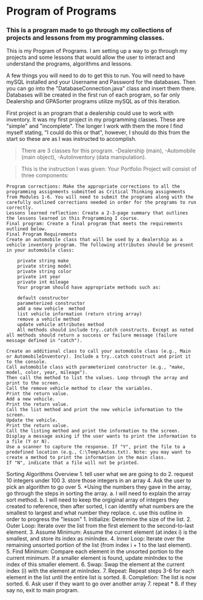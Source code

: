 
# Program of Programs
### This is a program made to go through my collections of projects and lessons from my programming classes. 

This is my Program of Programs. I am setting up a way to go through my projects and some lessons that would allow the user to interact and understand the programs, algorithms and lessons. 

A few things you will need to do to get this to run. You will need to have mySQL installed and your Username and Password for the databases. Then you can go into the "DatabaseConnection.java" class and insert them there. Databases will be created in the first run of each program, so far only Dealership and GPASorter programs utilize mySQL as of this iteration. 

First project is an program that a dealership could use to work with inventory. It was my first project in my programming classes. These are "simple" and "incomplete". The longer I work with them the more I find myself stating, "I could do this or that", however, I should do this from the start so these are as I was instructed to accomplish. 

>There are 3 classes for this program. 
>-Dealership (main), 
>-Automobile (main object), 
>-AutoInventory (data manipulation).

>This is the instruction I was given:
>Your Portfolio Project will consist of three components:

    Program corrections: Make the appropriate corrections to all the programming assignments submitted as Critical Thinking assignments from Modules 1-6. You will need to submit the programs along with the carefully outlined corrections needed in order for the programs to run correctly.
    Lessons learned reflection: Create a 2-3-page summary that outlines the lessons learned in this Programming I course.
    Final program: Create a final program that meets the requirements outlined below.
    Final Program Requirements
    Create an automobile class that will be used by a dealership as a vehicle inventory program. The following attributes should be present in your automobile class:

        private string make
        private string model
        private string color
        private int year
        private int mileage
        Your program should have appropriate methods such as:

        default constructor
        parameterized constructor
        add a new vehicle  method
        list vehicle information (return string array)
        remove a vehicle method
        update vehicle attributes method
        All methods should include try..catch constructs. Except as noted all methods should return a success or failure message (failure message defined in "catch").

    Create an additional class to call your automobile class (e.g., Main or AutomobileInventory). Include a try..catch construct and print it to the console.
    Call automobile class with parameterized constructor (e.g., "make, model, color, year, mileage").
    Then call the method to list the values. Loop through the array and print to the screen.
    Call the remove vehicle method to clear the variables.
    Print the return value.
    Add a new vehicle.
    Print the return value.
    Call the list method and print the new vehicle information to the screen.
    Update the vehicle.
    Print the return value.
    Call the listing method and print the information to the screen.
    Display a message asking if the user wants to print the information to a file (Y or N).
    Use a scanner to capture the response. If "Y", print the file to a predefined location (e.g., C:\Temp\Autos.txt). Note: you may want to create a method to print the information in the main class.
    If "N", indicate that a file will not be printed.
     
Sorting Algorithms Overview
    1. tell user what we are going to do
    2. request 10 integers under 100
    3. store those integers in an array
    4. Ask the user to pick an algorithm to go over
    5. *Using the numbers they gave in the array, go through the steps in sorting the array.
        a. I will need to explain the array sort method. 
        b. I will need to keep the orgiginal array of integers they created to reference, then after sorted, I can identify what numbers are the smallest to largest and what number they replace.
        c. use this outline in order to progress the "lesson"
            1. Initialize: Determine the size of the list.
            2. Outer Loop: Iterate over the list from the first element to the second-to-last element.
            3. Assume Minimum: Assume the current element (at index i) is the smallest, and store its index as minIndex.
            4. Inner Loop: Iterate over the remaining unsorted portion of the list (from index i + 1 to the last element).
            5. Find Minimum: Compare each element in the unsorted portion to the current minimum. If a smaller element is found, update minIndex 
                    to the index of this smaller element.
            6. Swap: Swap the element at the current index (i) with the element at minIndex.
            7. Repeat: Repeat steps 3-6 for each element in the list until the entire list is sorted.
            8. Completion: The list is now sorted.
    6. Ask user if they want to go over another array
    7. repeat *
    8. if they say no, exit to main program. 

